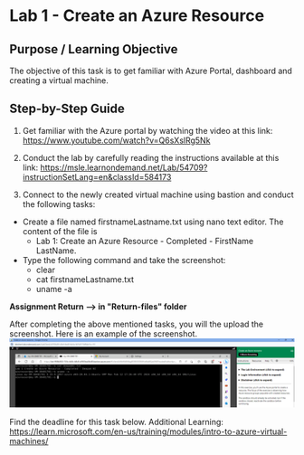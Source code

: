 # Lab 1 - Create an Azure Resource

## Purpose / Learning Objective 

The objective of this task is to get familiar with Azure Portal, dashboard and creating a virtual machine.

## Step-by-Step Guide

1. Get familiar with the Azure portal by watching the video at this link: 
https://www.youtube.com/watch?v=Q6sXslRg5Nk

2. Conduct the lab by carefully reading the instructions available at this link: https://msle.learnondemand.net/Lab/54709?instructionSetLang=en&classId=584173

3. Connect to the newly created virtual machine using bastion and conduct the following tasks:
- Create a file named firstnameLastname.txt using nano text editor. The content of the file is 
    -  Lab 1: Create an Azure Resource - Completed - FirstName LastName. 
- Type the following command and take the screenshot: 
    - clear
    - cat firstnameLastname.txt 
    - uname -a 


**Assignment Return --> in "Return-files" folder** 

After completing the above mentioned tasks, you will the upload the screenshot. Here is an example of the screenshot. 
<img src="./images/Create an Azure resource-example.png">


Find the deadline for this task below.
Additional Learning: https://learn.microsoft.com/en-us/training/modules/intro-to-azure-virtual-machines/
